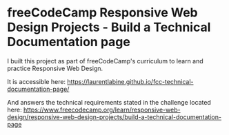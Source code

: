 # freeCodeCamp Responsive Web Design Projects - Build a Technical Documentation page

I built this project as part of freeCodeCamp's curriculum to learn and practice Responsive Web Design.

It is accessible here: https://laurentlabine.github.io/fcc-technical-documentation-page/

And answers the technical requirements stated in the challenge located here: https://www.freecodecamp.org/learn/responsive-web-design/responsive-web-design-projects/build-a-technical-documentation-page
